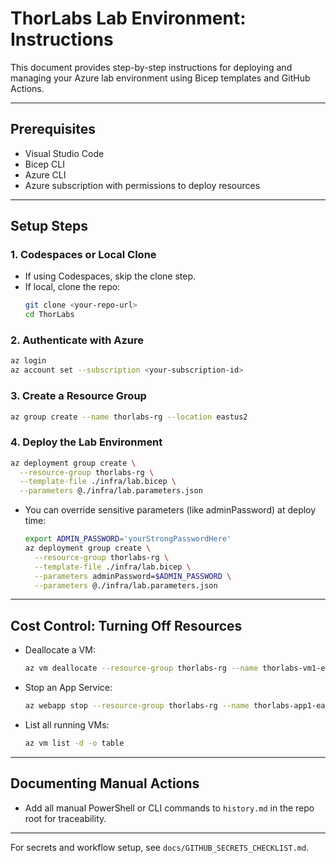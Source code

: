 # ThorLabs Lab Environment: Instructions

This document provides step-by-step instructions for deploying and managing your Azure lab environment using Bicep templates and GitHub Actions.

---

## Prerequisites

- Visual Studio Code
- Bicep CLI
- Azure CLI
- Azure subscription with permissions to deploy resources

---

## Setup Steps

### 1. Codespaces or Local Clone
- If using Codespaces, skip the clone step.
- If local, clone the repo:
  ```bash
  git clone <your-repo-url>
  cd ThorLabs
  ```

### 2. Authenticate with Azure
```bash
az login
az account set --subscription <your-subscription-id>
```

### 3. Create a Resource Group
```bash
az group create --name thorlabs-rg --location eastus2
```

### 4. Deploy the Lab Environment
```bash
az deployment group create \
  --resource-group thorlabs-rg \
  --template-file ./infra/lab.bicep \
  --parameters @./infra/lab.parameters.json
```

- You can override sensitive parameters (like adminPassword) at deploy time:
  ```bash
  export ADMIN_PASSWORD='yourStrongPasswordHere'
  az deployment group create \
    --resource-group thorlabs-rg \
    --template-file ./infra/lab.bicep \
    --parameters adminPassword=$ADMIN_PASSWORD \
    --parameters @./infra/lab.parameters.json
  ```

---

## Cost Control: Turning Off Resources

- Deallocate a VM:
  ```bash
  az vm deallocate --resource-group thorlabs-rg --name thorlabs-vm1-eastus2
  ```
- Stop an App Service:
  ```bash
  az webapp stop --resource-group thorlabs-rg --name thorlabs-app1-eastus2
  ```
- List all running VMs:
  ```bash
  az vm list -d -o table
  ```

---

## Documenting Manual Actions

- Add all manual PowerShell or CLI commands to `history.md` in the repo root for traceability.

---

For secrets and workflow setup, see `docs/GITHUB_SECRETS_CHECKLIST.md`.
